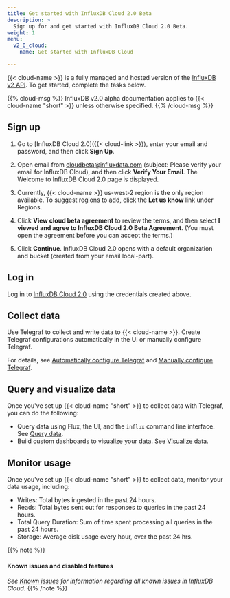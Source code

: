 ```yaml
---
title: Get started with InfluxDB Cloud 2.0 Beta
description: >
  Sign up for and get started with InfluxDB Cloud 2.0 Beta.
weight: 1
menu:
  v2_0_cloud:
    name: Get started with InfluxDB Cloud

---
```

{{< cloud-name >}} is a fully managed and hosted version of the [InfluxDB v2 API](/v2.0/reference/api/).
To get started, complete the tasks below.

{{% cloud-msg %}}
InfluxDB v2.0 alpha documentation applies to {{< cloud-name "short" >}} unless otherwise specified.
{{% /cloud-msg %}}

## Sign up

1. Go to [InfluxDB Cloud 2.0]({{< cloud-link >}}), enter your email and password, and then click **Sign Up**.

2. Open email from cloudbeta@influxdata.com (subject: Please verify your email for InfluxDB Cloud), and then click **Verify Your Email**. The Welcome to InfluxDB Cloud 2.0 page is displayed.

3. Currently, {{< cloud-name >}} us-west-2 region is the only region available. To suggest regions to add, click the **Let us know** link under Regions. 

3. Click **View cloud beta agreement** to review the terms, and then select **I viewed and agree to InfluxDB Cloud 2.0 Beta Agreement**. (You must open the agreement before you can accept the terms.)
    
4. Click **Continue**. InfluxDB Cloud 2.0 opens with a default organization and bucket (created from your email local-part).

## Log in

Log in to [InfluxDB Cloud 2.0](https://us-west-2-1.aws.cloud2.influxdata.com) using the credentials created above.

## Collect data

Use Telegraf to collect and write data to {{< cloud-name >}}. Create Telegraf configurations automatically in the UI or manually configure Telegraf.

For details, see [Automatically configure Telegraf](https://v2.docs.influxdata.com/v2.0/write-data/use-telegraf/auto-config/#create-a-telegraf-configuration) and [Manually configure Telegraf](https://v2.docs.influxdata.com/v2.0/write-data/use-telegraf/manual-config/).

## Query and visualize data

Once you've set up {{< cloud-name "short" >}} to collect data with Telegraf, you can do the following:

- Query data using Flux, the UI, and the `influx` command line interface. See [Query data](https://v2.docs.influxdata.com/v2.0/query-data/).
- Build custom dashboards to visualize your data. See [Visualize data](https://v2.docs.influxdata.com/v2.0/visualize-data/).

## Monitor usage

Once you've set up {{< cloud-name "short" >}} to collect data, monitor your data usage, including:

- Writes: Total bytes ingested in the past 24 hours.
- Reads: Total bytes sent out for responses to queries in the past 24 hours.
- Total Query Duration: Sum of time spent processing all queries in the past 24 hours.
- Storage: Average disk usage every hour, over the past 24 hrs.

{{% note %}}
#### Known issues and disabled features
_See [Known issues](/v2.0/cloud/about/known-issues/) for information regarding all known issues in InfluxDB Cloud._
{{% /note %}}
